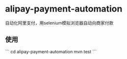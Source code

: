 # alipay-payment-automation
自动化阿里支付，用selenium模拟浏览器自动向商家付款

<h2>使用</h2>
```
cd alipay-payment-automation
mvn test
```
